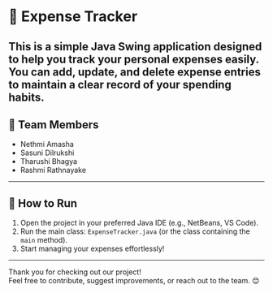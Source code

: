 # 💼 Expense Tracker

This is a simple **Java Swing** application designed to help you track your personal expenses easily.  
You can add, update, and delete expense entries to maintain a clear record of your spending habits.
---
## 👥 Team Members

- Nethmi Amasha  
- Sasuni Dilrukshi  
- Tharushi Bhagya  
- Rashmi Rathnayake  
---
## 🚀 How to Run

1. Open the project in your preferred Java IDE (e.g., NetBeans, VS Code).  
2. Run the main class: `ExpenseTracker.java` (or the class containing the `main` method).  
3. Start managing your expenses effortlessly!
---
Thank you for checking out our project!  
Feel free to contribute, suggest improvements, or reach out to the team. 😊
